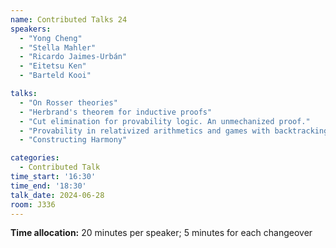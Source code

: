 ```yaml
---
name: Contributed Talks 24
speakers: 
  - "Yong Cheng"
  - "Stella Mahler"
  - "Ricardo Jaimes-Urbán"
  - "Eitetsu Ken"
  - "Barteld Kooi"

talks: 
  - "On Rosser theories"
  - "Herbrand's theorem for inductive proofs"
  - "Cut elimination for provability logic. An unmechanized proof."
  - "Provability in relativized arithmetics and games with backtracking options"
  - "Constructing Harmony"

categories:
  - Contributed Talk
time_start: '16:30'
time_end: '18:30'
talk_date: 2024-06-28
room: J336
---
```

**Time allocation:** 20 minutes per speaker; 5 minutes for each changeover
